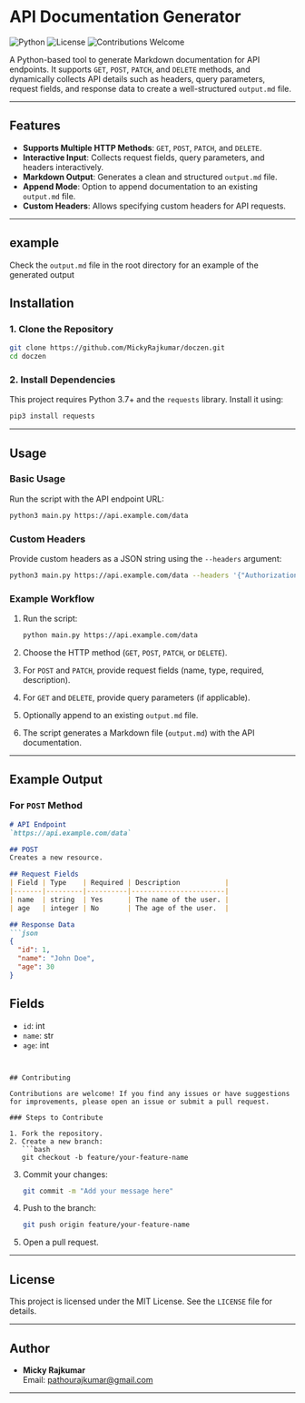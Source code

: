 # API Documentation Generator

![Python](https://img.shields.io/badge/Python-3.7%2B-blue)
![License](https://img.shields.io/badge/License-MIT-green)
![Contributions Welcome](https://img.shields.io/badge/Contributions-Welcome-brightgreen)

A Python-based tool to generate Markdown documentation for API endpoints. It supports `GET`, `POST`, `PATCH`, and `DELETE` methods, and dynamically collects API details such as headers, query parameters, request fields, and response data to create a well-structured `output.md` file.

---

## Features

- **Supports Multiple HTTP Methods**: `GET`, `POST`, `PATCH`, and `DELETE`.
- **Interactive Input**: Collects request fields, query parameters, and headers interactively.
- **Markdown Output**: Generates a clean and structured `output.md` file.
- **Append Mode**: Option to append documentation to an existing `output.md` file.
- **Custom Headers**: Allows specifying custom headers for API requests.

---

## example 

Check the `output.md` file in the root directory for an example of the generated output

## Installation

### 1. Clone the Repository

```bash
git clone https://github.com/MickyRajkumar/doczen.git 
cd doczen
```

### 2. Install Dependencies

This project requires Python 3.7+ and the `requests` library. Install it using:

```bash
pip3 install requests
```

---

## Usage

### Basic Usage

Run the script with the API endpoint URL:

```bash
python3 main.py https://api.example.com/data
```

### Custom Headers

Provide custom headers as a JSON string using the `--headers` argument:

```bash
python3 main.py https://api.example.com/data --headers '{"Authorization": "Bearer token"}'
```

### Example Workflow

1. Run the script:

   ```bash
   python main.py https://api.example.com/data
   ```

2. Choose the HTTP method (`GET`, `POST`, `PATCH`, or `DELETE`).
3. For `POST` and `PATCH`, provide request fields (name, type, required, description).
4. For `GET` and `DELETE`, provide query parameters (if applicable).
5. Optionally append to an existing `output.md` file.
6. The script generates a Markdown file (`output.md`) with the API documentation.

---

## Example Output

### For `POST` Method

```markdown
# API Endpoint
`https://api.example.com/data`

## POST
Creates a new resource.

## Request Fields
| Field | Type    | Required | Description           |
|-------|---------|----------|-----------------------|
| name  | string  | Yes      | The name of the user. |
| age   | integer | No       | The age of the user.  |

## Response Data
```json
{
  "id": 1,
  "name": "John Doe",
  "age": 30
}
```

## Fields
- `id`: int
- `name`: str
- `age`: int
```


## Contributing

Contributions are welcome! If you find any issues or have suggestions for improvements, please open an issue or submit a pull request.

### Steps to Contribute

1. Fork the repository.
2. Create a new branch:
   ```bash
   git checkout -b feature/your-feature-name
   ```
3. Commit your changes:
   ```bash
   git commit -m "Add your message here"
   ```
4. Push to the branch:
   ```bash
   git push origin feature/your-feature-name
   ```
5. Open a pull request.

---

## License

This project is licensed under the MIT License. See the `LICENSE` file for details.

---

## Author

- **Micky Rajkumar**  
  Email: [pathourajkumar@gmail.com](mailto:pathourajkumar@gmail.com)

---
